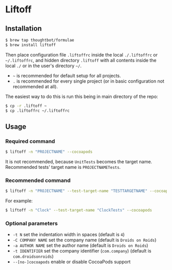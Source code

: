 # Liftoff

## Installation
```bash
$ brew tap thoughtbot/formulae
$ brew install liftoff
```

Then place configuration file `.liftoffrc` inside the local `./.liftoffrc` or `~/.liftoffrc`,
and hidden directory `.liftoff` with all contents inside the local `./` or in the user's directory `~/`.

* `~` is recommended for default setup for all projects.
* `.` is recommended for every single project (or in basic configuration not recommended at all).

The easiest way to do this is run this being in main directory of the repo:
```bash
$ cp -r .liftoff ~
$ cp .liftoffrc ~/.liftoffrc
```

## Usage

### Required command
```bash
$ liftoff -n "PROJECTNAME" --cocoapods
```
It is not recommended, because `UnitTests` becomes the target name. Recommended tests' target name is `PROJECTNAMETests`.

### Recommended command
```bash
$ liftoff -n "PROJECTNAME" --test-target-name "TESTTARGETNAME" --cocoapods
```
For example:
```bash
$ liftoff -n "Clock" --test-target-name "ClockTests" --cocoapods
```

### Optional parameters
* `-t N`                set the indentation width in spaces (default is `4`)
* `-C COMPANY NAME`     set the company name (default is `Droids on Roids`)
* `-a AUTHOR NAME`      set the author name (default is `Droids on Roids`)
* `-t IDENTIFIER`       set the company identifier (`com.company`) (default is `com.droidsonroids`)
* `--[no-]cocoapods`    enable or disable CocoaPods support
